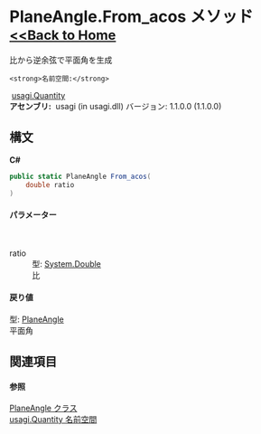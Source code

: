 # PlaneAngle.From_acos メソッド <small>[<<Back to Home](https://github.com/usagi/usagi.cs/blob/master/Help/Home.md)</small> 

比から逆余弦で平面角を生成


    <strong>名前空間:</strong>
&nbsp;<a href="N_usagi_Quantity.md">usagi.Quantity</a><br /><strong>アセンブリ:</strong>
&nbsp;usagi (in usagi.dll) バージョン: 1.1.0.0 (1.1.0.0)

## 構文

**C#**<br />
``` C#
public static PlaneAngle From_acos(
	double ratio
)
```


#### パラメーター
&nbsp;<dl><dt>ratio</dt><dd>型: <a href="http://msdn2.microsoft.com/ja-jp/library/643eft0t" target="_blank">System.Double</a><br />比</dd></dl>

#### 戻り値
型: <a href="T_usagi_Quantity_PlaneAngle.md">PlaneAngle</a><br />平面角

## 関連項目


#### 参照
<a href="T_usagi_Quantity_PlaneAngle.md">PlaneAngle クラス</a><br /><a href="N_usagi_Quantity.md">usagi.Quantity 名前空間</a><br />